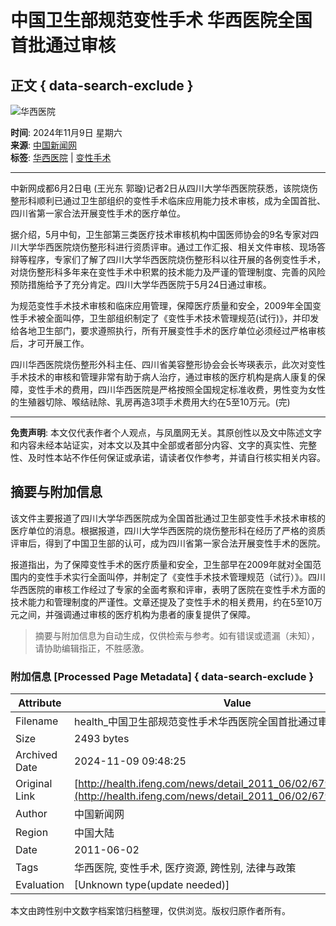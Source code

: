 # 中国卫生部规范变性手术 华西医院全国首批通过审核

## 正文 { data-search-exclude }


![华西医院](https://dolphin.deliver.ifeng.com/c?z=ifeng&la=0&si=2&ci=23&cg=22&c=29&or=232&l=765&bg=765&b=763&u=https://y0.ifengimg.com/34c4a1d78882290c/2012/0528/1x1.gif)

**时间**: 2024年11月9日 星期六  
**来源**: [中国新闻网](http://www.chinanews.com.cn/jk/2011/06-02/3087007.shtml)  
**标签**: [华西医院](http://search.ifeng.com/sofeng/search.action?c=1&q=%E5%8D%8E%E8%A5%BF%E5%8C%BB%E9%99%A2) | [变性手术](http://search.ifeng.com/sofeng/search.action?c=1&q=%E5%8F%98%E6%80%A7%E6%89%8B%E6%9C%AF)

---

中新网成都6月2日电 (王光东 郭璇)记者2日从四川大学华西医院获悉，该院烧伤整形科顺利已通过卫生部组织的变性手术临床应用能力技术审核，成为全国首批、四川省第一家合法开展变性手术的医疗单位。

据介绍，5月中旬，卫生部第三类医疗技术审核机构中国医师协会的9名专家对四川大学华西医院烧伤整形科进行资质评审。通过工作汇报、相关文件审核、现场答辩等程序，专家们了解了四川大学华西医院烧伤整形科以往开展的各例变性手术，对烧伤整形科多年来在变性手术中积累的技术能力及严谨的管理制度、完善的风险预防措施给予了充分肯定。四川大学华西医院于5月24日通过审核。

为规范变性手术技术审核和临床应用管理，保障医疗质量和安全，2009年全国变性手术被全面叫停，卫生部组织制定了《变性手术技术管理规范(试行)》，并印发给各地卫生部门，要求遵照执行，所有开展变性手术的医疗单位必须经过严格审核后，才可开展工作。

四川华西医院烧伤整形外科主任、四川省美容整形协会会长岑瑛表示，此次对变性手术技术的审核和管理非常有助于病人治疗，通过审核的医疗机构是病人康复的保障，变性手术的费用，四川华西医院是严格按照全国规定标准收费，男性变为女性的生殖器切除、喉结祛除、乳房再造3项手术费用大约在5至10万元。(完)

---

**免责声明**: 本文仅代表作者个人观点，与凤凰网无关。其原创性以及文中陈述文字和内容未经本站证实，对本文以及其中全部或者部分内容、文字的真实性、完整性、及时性本站不作任何保证或承诺，请读者仅作参考，并请自行核实相关内容。

## 摘要与附加信息

<!-- tcd_abstract -->
该文件主要报道了四川大学华西医院成为全国首批通过卫生部变性手术技术审核的医疗单位的消息。根据报道，四川大学华西医院的烧伤整形科在经历了严格的资质评审后，得到了中国卫生部的认可，成为四川省第一家合法开展变性手术的医院。

报道指出，为了保障变性手术的医疗质量和安全，卫生部早在2009年就对全国范围内的变性手术实行全面叫停，并制定了《变性手术技术管理规范（试行）》。四川华西医院的审核工作经过了专家的全面考察和评审，表明了医院在变性手术方面的技术能力和管理制度的严谨性。文章还提及了变性手术的相关费用，约在5至10万元之间，并强调通过审核的医疗机构为患者的康复提供了保障。
<!-- tcd_abstract_end -->

> 摘要与附加信息为自动生成，仅供检索与参考。如有错误或遗漏（未知），请协助编辑指正，不胜感激。

### 附加信息 [Processed Page Metadata] { data-search-exclude }

| Attribute       | Value                                  |
|-----------------|----------------------------------------|
| Filename        | health_中国卫生部规范变性手术华西医院全国首批通过审核_-_健康.md                             |
| Size            | 2493 bytes                           |
| Archived Date   | 2024-11-09 09:48:25                             |
| Original Link   | [http://health.ifeng.com/news/detail_2011_06/02/6794484_0.shtml](http://health.ifeng.com/news/detail_2011_06/02/6794484_0.shtml)                       |
| Author          | 中国新闻网                               |
| Region          | 中国大陆                               |
| Date            | 2011-06-02                                 |
| Tags            | 华西医院, 变性手术, 医疗资源, 跨性别, 法律与政策                                 |
| Evaluation            | [Unknown type(update needed)]                                 |
<!-- tcd_table_end -->

本文由跨性别中文数字档案馆归档整理，仅供浏览。版权归原作者所有。

